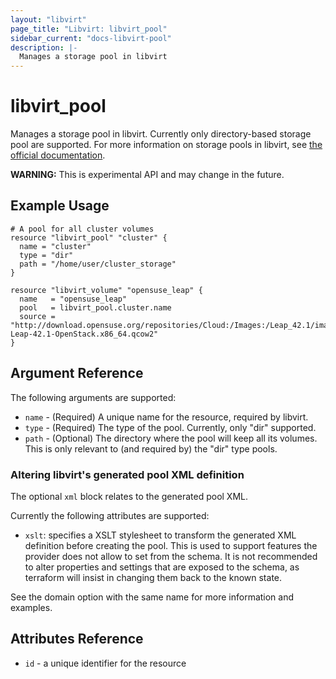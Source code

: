 ```yaml
---
layout: "libvirt"
page_title: "Libvirt: libvirt_pool"
sidebar_current: "docs-libvirt-pool"
description: |-
  Manages a storage pool in libvirt
---
```


# libvirt\_pool

Manages a storage pool in libvirt. Currently only directory-based storage pool are supported. For more information on
storage pools in libvirt, see [the official documentation](https://libvirt.org/formatstorage.html).

**WARNING:** This is experimental API and may change in the future.

## Example Usage

```hcl
# A pool for all cluster volumes
resource "libvirt_pool" "cluster" {
  name = "cluster"
  type = "dir"
  path = "/home/user/cluster_storage"
}

resource "libvirt_volume" "opensuse_leap" {
  name   = "opensuse_leap"
  pool   = libvirt_pool.cluster.name
  source = "http://download.opensuse.org/repositories/Cloud:/Images:/Leap_42.1/images/openSUSE-Leap-42.1-OpenStack.x86_64.qcow2"
}
```

## Argument Reference

The following arguments are supported:

* `name` - (Required) A unique name for the resource, required by libvirt.
* `type` - (Required) The type of the pool. Currently, only "dir" supported.
* `path` - (Optional) The directory where the pool will keep all its volumes. This is only relevant to (and required by)
                      the "dir" type pools.

### Altering libvirt's generated pool XML definition

The optional `xml` block relates to the generated pool XML.

Currently the following attributes are supported:

* `xslt`: specifies a XSLT stylesheet to transform the generated XML definition before creating the pool. This is used
  to support features the provider does not allow to set from the schema. It is not recommended to alter properties and
  settings that are exposed to the schema, as terraform will insist in changing them back to the known state.

See the domain option with the same name for more information and examples.

## Attributes Reference

* `id` - a unique identifier for the resource

